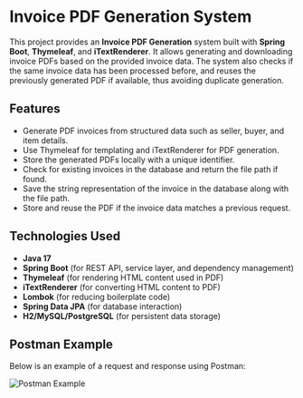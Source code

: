 # Invoice PDF Generation System

This project provides an **Invoice PDF Generation** system built with **Spring Boot**, **Thymeleaf**, and **iTextRenderer**. It allows generating and downloading invoice PDFs based on the provided invoice data. The system also checks if the same invoice data has been processed before, and reuses the previously generated PDF if available, thus avoiding duplicate generation.

## Features

- Generate PDF invoices from structured data such as seller, buyer, and item details.
- Use Thymeleaf for templating and iTextRenderer for PDF generation.
- Store the generated PDFs locally with a unique identifier.
- Check for existing invoices in the database and return the file path if found.
- Save the string representation of the invoice in the database along with the file path.
- Store and reuse the PDF if the invoice data matches a previous request.

## Technologies Used

- **Java 17**
- **Spring Boot** (for REST API, service layer, and dependency management)
- **Thymeleaf** (for rendering HTML content used in PDF)
- **iTextRenderer** (for converting HTML content to PDF)
- **Lombok** (for reducing boilerplate code)
- **Spring Data JPA** (for database interaction)
- **H2/MySQL/PostgreSQL** (for persistent data storage)


## Postman Example

Below is an example of a request and response using Postman:

![Postman Example](https://github.com/ChasingCharan/Dynamic-PDF-Generation/blob/feature/invoice-pdf-generation/PDFGenerator/images/invoice_example.png)
